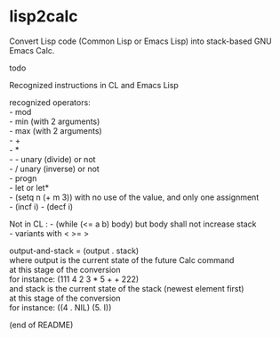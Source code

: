 # lisp2calc

Convert Lisp code (Common Lisp or Emacs Lisp) into stack-based GNU Emacs Calc.

todo

Recognized instructions in CL and Emacs Lisp

recognized operators:  
     - mod  
     - min (with 2 arguments)  
     - max (with 2 arguments)  
     - +  
     - *  
     - - unary (divide) or not  
     - / unary (inverse) or not  
     - progn  
     - let or let*  
     - (setq n (+ m 3)) with no use of the value, and only one assignment  
     - (incf i)
     - (decf i)
     
Not in CL :
     - (while (<= a b) body) but body shall not increase stack  
     - variants with < >= >
     
output-and-stack = (output . stack)  
    where output is the current state of the future Calc command  
           at this stage of the conversion  
       for instance: (111 4 2 3 * 5 + + 222)  
   and stack is the current state of the stack (newest element first)  
       at this stage of the conversion  
       for instance: ((4 . NIL) (5. I))

(end of README)
